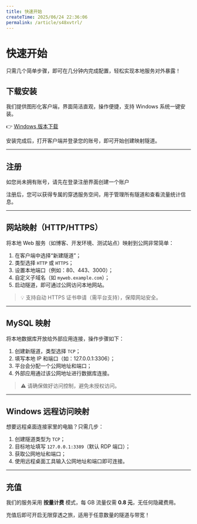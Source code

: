 ```yaml
---
title: 快速开始
createTime: 2025/06/24 22:36:06
permalink: /article/s48xvtrl/
---
```

# 快速开始

只需几个简单步骤，即可在几分钟内完成配置，轻松实现本地服务对外暴露！

## 下载安装

我们提供图形化客户端，界面简洁直观，操作便捷，支持 Windows 系统一键安装。

👉 [Windows 版本下载](http://nps.tx07.cn/updates/install.exe)

安装完成后，打开客户端并登录您的账号，即可开始创建映射隧道。

---

## 注册

如您尚未拥有账号，请先在登录注册界面创建一个账户

注册后，您可以获得专属的穿透服务空间，用于管理所有隧道和查看流量统计信息。

---

## 网站映射（HTTP/HTTPS）

将本地 Web 服务（如博客、开发环境、测试站点）映射到公网非常简单：

1. 在客户端中选择“新建隧道”；
2. 类型选择 `HTTP` 或 `HTTPS`；
3. 设置本地端口（例如：80、443、3000）；
4. 自定义子域名（如 `myweb.example.com`）；
5. 启动隧道，即可通过公网访问本地网站。

> 💡 支持自动 HTTPS 证书申请（需平台支持），保障网站安全。

---

## MySQL 映射

将本地数据库开放给外部应用连接，操作步骤如下：

1. 创建新隧道，类型选择 `TCP`；
2. 填写本地 IP 和端口（如：127.0.0.1:3306）；
3. 平台会分配一个公网地址和端口；
4. 外部应用通过该公网地址进行数据库连接。

> ⚠️ 请确保做好访问控制，避免未授权访问。

---

## Windows 远程访问映射

想要远程桌面连接家里的电脑？只需几步：

1. 创建隧道类型为 `TCP`；
2. 目标地址填写 `127.0.0.1:3389`（默认 RDP 端口）；
3. 获取公网地址和端口；
4. 使用远程桌面工具输入公网地址和端口即可连接。

---

## 充值

我们的服务采用 **按量计费** 模式，每 GB 流量仅需 **0.8 元**，无任何隐藏费用。

充值后即可开启无限穿透之旅，适用于任意数量的隧道与带宽！



[windows 版本下载]: http://nps.tx07.cn/updates/install.exe
